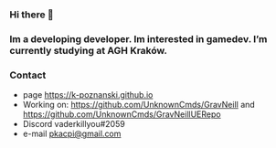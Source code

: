 ### Hi there 👋
### Im a developing developer. Im interested in gamedev. I’m currently studying at AGH Kraków.

### Contact
- page https://k-poznanski.github.io
- Working on: https://github.com/UnknownCmds/GravNeill and https://github.com/UnknownCmds/GravNeillUERepo
- Discord vaderkillyou#2059
- e-mail pkacpi@gmail.com

